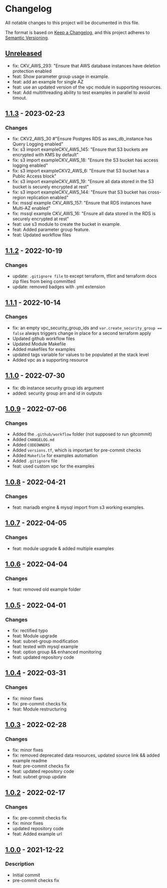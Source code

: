 # Changelog
All notable changes to this project will be documented in this file.

The format is based on [Keep a Changelog](https://keepachangelog.com/en/1.0.0/),
and this project adheres to [Semantic Versioning](https://semver.org/spec/v2.0.0.html).

## [Unreleased]
- fix: CKV_AWS_293: "Ensure that AWS database instances have deletion protection enabled
- feat: Show parameter group usage in example.
- feat: add an example for single AZ
- feat: use an updated version of the vpc module in supporting resources.
- feat: Add multithreading ability to test examples in parallel to avoid timout.

## [1.1.3] - 2023-02-23
### Changes

- fix: CKV2_AWS_30 #"Ensure Postgres RDS as aws_db_instance has Query Logging enabled"
- fix: s3 import exampleCKV_AWS_145: "Ensure that S3 buckets are encrypted with KMS by default"
- fix: s3 import exampleCKV_AWS_18: "Ensure the S3 bucket has access logging enabled"
- fix: s3 import exampleCKV2_AWS_6: "Ensure that S3 bucket has a Public Access block"
- fix: s3 import exampleCKV_AWS_19: "Ensure all data stored in the S3 bucket is securely encrypted at rest"
- fix: s3 import exampleCKV_AWS_144: "Ensure that S3 bucket has cross-region replication enabled"
- fix: mssql example CKV_AWS_157: "Ensure that RDS instances have Multi-AZ enabled"
- fix: mssql example CKV_AWS_16: "Ensure all data stored in the RDS is securely encrypted at rest"
- feat: use s3 module to create the bucket in example.
- feat: Added parameter group feature.
- feat: Updated workflow files

## [1.1.2] - 2022-10-19
### Changes
- update: `.gitignore file` to except terraform, tflint and terraform docs zip files from being committed
- update: removed badges with .yml extension

## [1.1.1] - 2022-10-14
### Changes
- fix: an empty vpc_security_group_ids and `var.create_security_group == false` always triggers change in place for a second terraform apply
- Updated github workflow files
- Updated Module Makefile
- Added makefiles for examples
- updated tags variable for values to be populated at the stack level
- Added vpc as a supporting resource

## [1.1.0] - 2022-07-30
- fix: db instance security group ids argument
- added: security group arn and id in outputs

## [1.0.9] - 2022-07-06
### Changes
- Added the `.github/workflow` folder (not supposed to run gitcommit)
- Added `CHANGELOG.md`
- Added `CODEOWNERS`
- Added `versions.tf`, which is important for pre-commit checks
- Added `Makefile` for examples automation
- Added `.gitignore` file
- feat: used custom vpc for the examples

## [1.0.8] - 2022-04-21
### Changes
- feat: mariadb engine & mysql import from s3 working examples.

## [1.0.7] - 2022-04-05
### Changes
- feat: module upgrade & added multiple examples

## [1.0.6] - 2022-04-04
### Changes
- feat: removed old example folder

## [1.0.5] - 2022-04-01
### Changes
- fix: rectified typo
- feat: Module upgrade
- feat: subnet-group modification
- feat: tested with mysql example
- feat: option group && enhanced monitoring
- feat: updated repository code

## [1.0.4] - 2022-03-31
### Changes
- fix: minor fixes
- fix: pre-commit checks fix
- feat: Module restructuring

## [1.0.3] - 2022-02-28
### Changes
- fix: minor fixes
- fix: removed deprecated data resources, updated source link && added example readme
- feat: pre-commit checks fix
- feat: updated repository code
- feat: subnet group update

## [1.0.2] - 2022-02-17
### Changes
- fix: pre-commit checks fix
- fix: minor fixes
- updated repository code
- feat: Added example url

## [1.0.0] - 2021-12-22
### Description
- Initial commit
- pre-commit checks fix

[Unreleased]: https://github.com/boldlink/terraform-aws-rds/compare/1.1.3...HEAD

[1.0.0]: https://github.com/boldlink/terraform-aws-rds/releases/tag/1.0.0
[1.0.2]: https://github.com/boldlink/terraform-aws-rds/releases/tag/1.0.2
[1.0.3]: https://github.com/boldlink/terraform-aws-rds/releases/tag/1.0.3
[1.0.4]: https://github.com/boldlink/terraform-aws-rds/releases/tag/1.0.4
[1.0.5]: https://github.com/boldlink/terraform-aws-rds/releases/tag/1.0.5
[1.0.6]: https://github.com/boldlink/terraform-aws-rds/releases/tag/1.0.6
[1.0.7]: https://github.com/boldlink/terraform-aws-rds/releases/tag/1.0.7
[1.0.8]: https://github.com/boldlink/terraform-aws-rds/releases/tag/1.0.8
[1.0.9]: https://github.com/boldlink/terraform-aws-rds/releases/tag/1.0.9
[1.1.0]: https://github.com/boldlink/terraform-aws-rds/releases/tag/1.1.0
[1.1.1]: https://github.com/boldlink/terraform-aws-rds/releases/tag/1.1.1
[1.1.2]: https://github.com/boldlink/terraform-aws-rds/releases/tag/1.1.2
[1.1.3]: https://github.com/boldlink/terraform-aws-rds/releases/tag/1.1.3
